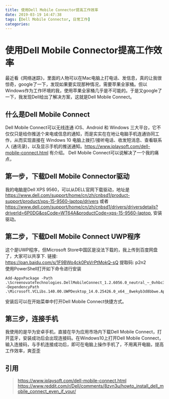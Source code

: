 ```yaml
---
title: 使用Dell Mobile Connector提高工作效率
date: 2019-03-19 14:47:38
tags: [Dell Mobile Connector, 日常工作]
categories:
---
```


# 使用Dell Mobile Connector提高工作效率

最近看《网络迷踪》，里面的人物可以在Mac电脑上打电话、发信息，真的让我很惊奇，google了一下，发现如果要实现那种情况，需要苹果全家桶。但以Windows作为工作环境的我，使用苹果全家桶几乎是不可能的。于是又google了一下，我发现Dell给出了解决方案，这就是Dell Mobile Connect。
## 什么是Dell Mobile Connect
Dell Mobile Connect可以无线连通 iOS、Android 和 Windows 三大平台，它不仅仅只是给你推送个来电或信息的通知，而是实实在在地让电脑手机连通协同工作，从而实现直接在 Windows 10 电脑上拨打/接听电话、收发短消息、查看联系人 (通讯录)，以及显示手机的推送通知。https://www.iplaysoft.com/dell-mobile-connect.html 有介绍。
Dell Mobile Connect可以说解决了一个我的痛点，
## 第一步，下载Dell Mobile Connector驱动
我的电脑是Dell XPS 9560，可以从DELL官网下载驱动，地址是 https://www.dell.com/support/home/cn/zh/cnbsd1/product-support/product/xps-15-9560-laptop/drivers 或者 https://www.dell.com/support/home/cn/zh/cnbsd1/drivers/driversdetails?driverId=6P0DG&osCode=WT64A&productCode=xps-15-9560-laptop, 安装驱动。
## 第二步，下载Dell Mobile Connect UWP程序
这个是UWP程序，但Microsoft Store中国区是没法下载的，我上传到百度网盘了，大家可以共享下.
链接: https://pan.baidu.com/s/1F9BWo4ck0PpVrPtMokQ-sQ 提取码: p2n2  
使用PowerShell打开如下命令进行安装
``` 
Add-AppxPackage -Path .\ScreenovateTechnologies.DellMobileConnect_1.2.6056.0_neutral_~_0vhbc3ng4wbp0.AppxBundle -DependencyPath .\Microsoft.VCLibs.140.00.UWPDesktop_14.0.25426.0_x64__8wekyb3d8bbwe.Appx 
```
安装后可以在开始菜单中打开Dell Mobile Connect快捷方式。
## 第三步，连接手机
我使用的是华为安卓手机，直接在华为应用市场内下载Dell Mobile Connect，打开蓝牙，安装成功后会出现连接码。在Windows10上打开Dell Mobile Connect，输入连接码，与手机连接成功后，即可在电脑上操作手机了，不用离开电脑，提高工作效率，爽歪歪

## 引用
> https://www.iplaysoft.com/dell-mobile-connect.html  
> https://www.reddit.com/r/Dell/comments/8zvn3u/howto_install_dell_mobile_connect_even_if_your/